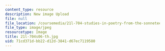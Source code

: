 ```yaml
---
content_type: resource
description: New image Upload
file: null
file_location: /coursemedia/21l-704-studies-in-poetry-from-the-sonneteers-to-the-metaphysicals-spring-2006/71cd371dbb22d12d3841d67ec7119580_21l-704s06-th.jpg
file_type: image/jpeg
resourcetype: Image
title: 21l-704s06-th.jpg
uid: 71cd371d-bb22-d12d-3841-d67ec7119580
---
```

